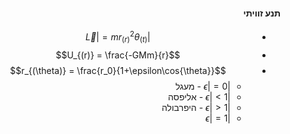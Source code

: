 <style>
    html {
        direction: rtl;
    }
    eqn, table, .katex {
        direction: ltr;
    }
</style>

#### תנע זוויתי

* $$|\vec{L}| = mr_{(r)}^2\theta_{(t)}$$
* $$U_{(r)} = \frac{-GMm}{r}$$
* $$r_{(\theta)} = \frac{r_0}{1+\epsilon\cos{\theta}}$$
  * $|\epsilon| =0$ - מעגל
  * $|\epsilon| <1$ - אליפסה
  * $|\epsilon| >1$ - היפרבולה
  * $|\epsilon| =1$